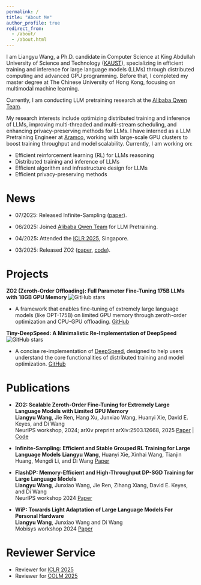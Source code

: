 ```yaml
---
permalink: /
title: "About Me"
author_profile: true
redirect_from: 
  - /about/
  - /about.html
---
```

I am Liangyu Wang, a Ph.D. candidate in Computer Science at King Abdullah University of Science and Technology ([KAUST](https://www.kaust.edu.sa/en/)), specializing in efficient training and inference for large language models (LLMs) through distributed computing and advanced GPU programming. 
Before that, I completed my master degree at The Chinese University of Hong Kong, focusing on multimodal machine learning.

Currently, I am conducting LLM pretraining research at the [Alibaba Qwen Team](https://huggingface.co/Qwen).

My research interests include optimizing distributed training and inference of LLMs, improving multi-threaded and multi-stream scheduling, and enhancing privacy-preserving methods for LLMs. I have interned as a LLM Pretraining Engineer at [Aramco](https://www.aramco.com/), working with large-scale GPU clusters to boost training throughput and model scalability. Currently, I am working on:

* Efficient reinforcement learning (RL) for LLMs reasoning
* Distributed training and inference of LLMs
* Efficient algorithm and infrastructure design for LLMs
* Efficient privacy-preserving methods

News
====

* 07/2025: Released Infinite-Sampling ([paper](https://arxiv.org/pdf/2506.22950)).

* 06/2025: Joined [Alibaba Qwen Team](https://huggingface.co/Qwen) for LLM Pretraining.

* 04/2025: Attended the [ICLR 2025](https://openreview.net/group?id=ICLR.cc/2025/Conference), Singapore.

* 03/2025: Released ZO2 ([paper](https://arxiv.org/abs/2503.12668), [code](https://github.com/liangyuwang/zo2)).

Projects
========

**ZO2 (Zeroth-Order Offloading): Full Parameter Fine-Tuning 175B LLMs with 18GB GPU Memory** ![GitHub stars](https://img.shields.io/github/stars/liangyuwang/zo2?style=social)
- A framework that enables fine-tuning of extremely large language models (like OPT-175B) on limited GPU memory through zeroth-order optimization and CPU-GPU offloading. [GitHub](https://github.com/liangyuwang/zo2)

**Tiny-DeepSpeed: A Minimalistic Re-Implementation of DeepSpeed** ![GitHub stars](https://img.shields.io/github/stars/liangyuwang/Tiny-DeepSpeed?style=social)
- A concise re-implementation of [DeepSpeed](https://github.com/deepspeedai/DeepSpeed), designed to help users understand the core functionalities of distributed training and model optimization. [GitHub](https://github.com/liangyuwang/Tiny-DeepSpeed)

Publications
============

* **ZO2: Scalable Zeroth-Order Fine-Tuning for Extremely Large Language Models with Limited GPU Memory**  
  **Liangyu Wang**, Jie Ren, Hang Xu, Junxiao Wang, Huanyi Xie, David E. Keyes, and Di Wang  
  NeurIPS workshop, 2024; arXiv preprint arXiv:2503.12668, 2025 
  [Paper](https://arxiv.org/abs/2503.12668) | [Code](https://github.com/liangyuwang/zo2)

* **Infinite-Sampling: Efficient and Stable Grouped RL Training for Large Language Models**
**Liangyu Wang**, Huanyi Xie, Xinhai Wang, Tianjin Huang, Mengdi Li, and Di Wang
  [Paper](https://arxiv.org/pdf/2506.22950)

* **FlashDP: Memory-Efficient and High-Throughput DP-SGD Training for Large Language Models**  
  **Liangyu Wang**, Junxiao Wang, Jie Ren, Zihang Xiang, David E. Keyes, and Di Wang  
  NeurIPS workshop 2024 
  [Paper](https://openreview.net/pdf?id=6izXTVVzoI)

* **WiP: Towards Light Adaptation of Large Language Models For Personal Hardware**  
  **Liangyu Wang**, Junxiao Wang and Di Wang  
  Mobisys workshop 2024 
  [Paper](https://dl.acm.org/doi/pdf/10.1145/3662006.3662065)

Reviewer Service
================

- Reviewer for [ICLR 2025](https://iclr.cc/)
- Reviewer for [COLM 2025](https://colmweb.org/)
